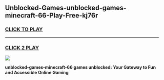 
## Unblocked-Games-unblocked-games-minecraft-66-Play-Free-kj76r
<h3>
<a href="https://premium76.site?title=unblocked-games-minecraft-66&ref=18A1">CLICK TO PLAY</a></h3>
<hr>

<h3>
<a href="https://premium76.site?title=unblocked-games-minecraft-66&ref=18A1">CLICK 2 PLAY</a>
  
</h3>

<a href="https://premium76.site?title=unblocked-games-minecraft-66&ref=18A1"><img src="https://clearcache.store/games.png"></a>


**unblocked-games-minecraft-66 games unblocked: Your Gateway to Fun and Accessible Online Gaming**
